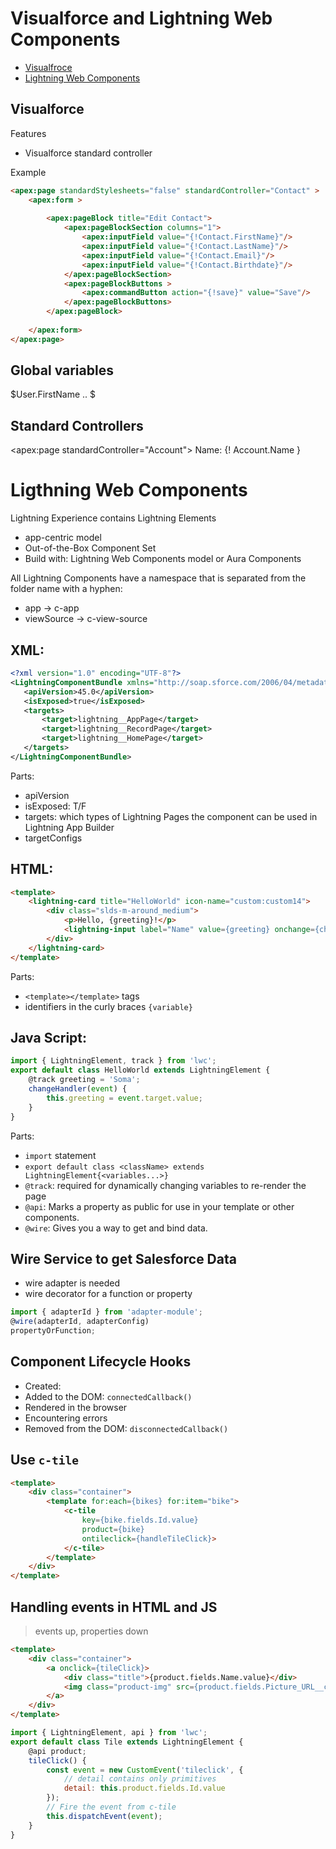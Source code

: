 # Visualforce and Lightning Web Components
- [Visualfroce](#visualforce)
- [Lightning Web Components](#lwc)


## Visualforce <a name="visualforce"></a>
Features
- Visualforce standard controller

Example
```html
<apex:page standardStylesheets="false" standardController="Contact" >
    <apex:form >
        
        <apex:pageBlock title="Edit Contact">
            <apex:pageBlockSection columns="1">
                <apex:inputField value="{!Contact.FirstName}"/>
                <apex:inputField value="{!Contact.LastName}"/>
                <apex:inputField value="{!Contact.Email}"/>
                <apex:inputField value="{!Contact.Birthdate}"/>
            </apex:pageBlockSection>
            <apex:pageBlockButtons >
                <apex:commandButton action="{!save}" value="Save"/>
            </apex:pageBlockButtons>
        </apex:pageBlock>
        
    </apex:form>
</apex:page>
```

## Global variables
$User.FirstName ..
$

## Standard Controllers
<apex:page standardController="Account">
Name: {! Account.Name }


# Ligthning Web Components <a name="lwc"></a>

Lightning Experience contains Lightning Elements
+ app-centric model
+ Out-of-the-Box Component Set
+ Build with: Lightning Web Components model or Aura Components

All Lightning Components have a namespace that is separated from the folder name with a hyphen: 
- app -> c-app
- viewSource -> c-view-source

## XML:
```xml
<?xml version="1.0" encoding="UTF-8"?>
<LightningComponentBundle xmlns="http://soap.sforce.com/2006/04/metadata">
   <apiVersion>45.0</apiVersion>
   <isExposed>true</isExposed>
   <targets>
       <target>lightning__AppPage</target>
       <target>lightning__RecordPage</target>
       <target>lightning__HomePage</target>
   </targets>
</LightningComponentBundle>
```
Parts:
- apiVersion
- isExposed: T/F
- targets: which types of Lightning Pages the component can be used in Lightning App Builder
- targetConfigs

## HTML:
```html
<template>
    <lightning-card title="HelloWorld" icon-name="custom:custom14">
        <div class="slds-m-around_medium">
            <p>Hello, {greeting}!</p>
            <lightning-input label="Name" value={greeting} onchange={changeHandler}></lightning-input>
        </div>
    </lightning-card>
</template>
```
Parts:
- `<template></template>` tags
-  identifiers in the curly braces `{variable}`

## Java Script:
```js
import { LightningElement, track } from 'lwc';
export default class HelloWorld extends LightningElement {
    @track greeting = 'Soma';
    changeHandler(event) {
        this.greeting = event.target.value;
    }
}
```
Parts:
- `import` statement
- `export default class <className> extends LightningElement{<variables...>}`
- `@track`: required for dynamically changing variables to re-render the page
- `@api`: Marks a property as public for use in your template or other components.
- `@wire`: Gives you a way to get and bind data.

## Wire Service to get Salesforce Data
- wire adapter is needed
- wire decorator for a function or property
```js
import { adapterId } from 'adapter-module';
@wire(adapterId, adapterConfig)
propertyOrFunction;
```

## Component Lifecycle Hooks
- Created: 
- Added to the DOM: `connectedCallback()`
- Rendered in the browser
- Encountering errors
- Removed from the DOM: `disconnectedCallback()`


## Use ``c-tile``
```html
<template>
    <div class="container">
        <template for:each={bikes} for:item="bike">
            <c-tile 
                key={bike.fields.Id.value} 
                product={bike} 
                ontileclick={handleTileClick}>
            </c-tile>
        </template>
    </div>
</template>
```

## Handling events in HTML and JS
> events up, properties down
```html
<template>
    <div class="container">
        <a onclick={tileClick}>
            <div class="title">{product.fields.Name.value}</div>
            <img class="product-img" src={product.fields.Picture_URL__c.value}></img>
        </a>
    </div>
</template>
```
```js
import { LightningElement, api } from 'lwc';
export default class Tile extends LightningElement {
    @api product;
    tileClick() {
        const event = new CustomEvent('tileclick', {
            // detail contains only primitives
            detail: this.product.fields.Id.value
        });
        // Fire the event from c-tile
        this.dispatchEvent(event);
    }
}
```